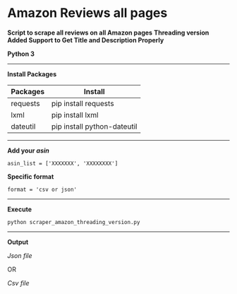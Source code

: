 # Amazon Reviews all pages

**Script to scrape all reviews on all Amazon pages**
**Threading version**
**Added Support to Get Title and Description Properly**

**Python 3** 
_________________________________________________________________________________________________________________________________________________________________________________

**Install Packages**

| Packages | Install |
| ------ | ------ |
| requests | pip install requests |
| lxml | pip install lxml| 
| dateutil | pip install python-dateutil | 

_________________________________________________________________________________________________________________________________________________________________________________

**Add your *asin***

`asin_list = ['XXXXXXX', 'XXXXXXXX']`

**Specific format**

`format = 'csv or json'`
_______________________________________________________________________________________________________________________________________________________________________________

**Execute**

`python scraper_amazon_threading_version.py`

_________________________________________________________________________________________________________________________________________________________________________________

**Output**

*Json file*

OR

*Csv file*
